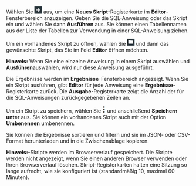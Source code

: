 Wählen Sie ![](../Images/editor-add-sql-script.jpg) aus, um eine **Neues Skript**-Registerkarte im **Editor**-Fensterbereich anzuzeigen. Geben Sie die SQL-Anweisung oder das Skript ein und wählen Sie dann **Ausführen** aus. Sie können einen Tabellennamen aus der Liste der Tabellen zur Verwendung in einer SQL-Anweisung ziehen.

Um ein vorhandenes Skript zu öffnen, wählen Sie ![](../Images/editor-sql-scripts-folder.jpg) und dann das gewünschte Skript, das Sie im Feld **Editor** öffnen möchten.

**Hinweis:** Wenn Sie eine einzelne Anweisung in einem Skript auswählen und **Ausführen**auswählen, wird nur diese Anweisung ausgeführt.

Die Ergebnisse werden im **Ergebnisse**-Fensterbereich angezeigt. Wenn Sie ein Skript ausführen, gibt **Editor** für jede Anweisung eine **Ergebnisse**-Registerkarte zurück. Die **Ausgabe**-Registerkarte zeigt die Anzahl der für die SQL-Anweisungen zurückgegebenen Zeilen an.

Um ein Skript zu speichern, wählen Sie ![](../Images/MoreOptions.png) und anschließend **Speichern unter** aus. Sie können ein vorhandenes Skript auch mit der Option **Umbenennen** umbenennen.

Sie können die Ergebnisse sortieren und filtern und sie im JSON- oder CSV-Format herunterladen und in die Zwischenablage kopieren.

**Hinweis:**-Skripte werden im Browserverlauf gespeichert. Die Skripte werden nicht angezeigt, wenn Sie einen anderen Browser verwenden oder Ihren Browserverlauf löschen. Skript-Registerkarten halten eine Sitzung so lange aufrecht, wie sie konfiguriert ist (standardmäßig 10, maximal 60 Minuten).
